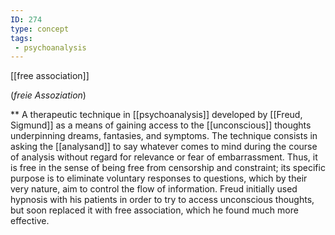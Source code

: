 ```yaml
---
ID: 274
type: concept
tags: 
 - psychoanalysis
---
```


[[free association]] 

(*freie Assoziation*)

** A therapeutic technique in
[[psychoanalysis]] developed
by [[Freud, Sigmund]] as a
means of gaining access to the
[[unconscious]] thoughts
underpinning dreams, fantasies, and symptoms. The technique consists in
asking the [[analysand]] to
say whatever comes to mind during the course of analysis without regard
for relevance or fear of embarrassment. Thus, it is free in the sense of
being free from censorship and constraint; its specific purpose is to
eliminate voluntary responses to questions, which by their very nature,
aim to control the flow of information. Freud initially used hypnosis
with his patients in order to try to access unconscious thoughts, but
soon replaced it with free association, which he found much more
effective.
